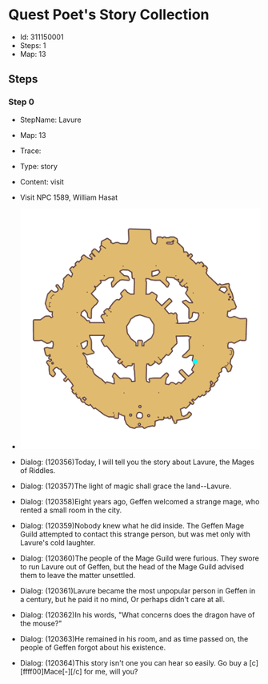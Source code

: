 # Quest Poet's Story Collection

- Id: 311150001
- Steps: 1
- Map: 13

## Steps

### Step 0
- StepName:  Lavure
- Map:  13
- Trace:  
- Type:  story
- Content:  visit
- Visit NPC 1589, William Hasat

- ![images/311150001_0.png](images/311150001_0.png)
- Dialog: (120356)Today, I will tell you the story about Lavure, the Mages of Riddles.
- Dialog: (120357)The light of magic shall grace the land--Lavure.
- Dialog: (120358)Eight years ago, Geffen welcomed a strange mage, who rented a small room in the city. 
- Dialog: (120359)Nobody knew what he did inside. The Geffen Mage Guild attempted to contact this strange person, but was met only with Lavure's cold laughter.
- Dialog: (120360)The people of the Mage Guild were furious. They swore to run Lavure out of Geffen, but the head of the Mage Guild advised them to leave the matter unsettled.
- Dialog: (120361)Lavure became the most unpopular person in Geffen in a century, but he paid it no mind, Or perhaps didn't care at all.
- Dialog: (120362)In his words, "What concerns does the dragon have of the mouse?" 
- Dialog: (120363)He remained in his room, and as time passed on, the people of Geffen forgot about his existence.
- Dialog: (120364)This story isn't one you can hear so easily. Go buy a [c][ffff00]Mace[-][/c] for me, will you?


